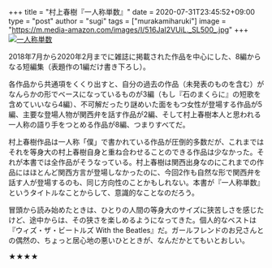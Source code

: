 +++
title = "村上春樹『一人称単数』"
date = 2020-07-31T23:45:52+09:00
type = "post"
author = "sugi"
tags = ["murakamiharuki"]
image = "https://m.media-amazon.com/images/I/516JaI2VUiL._SL500_.jpg"
+++
<a href="https://www.amazon.co.jp/dp/4163912398/?tag=chezsugi-22" target="_blank"><img src="https://m.media-amazon.com/images/I/516JaI2VUiL._SL500_.jpg" alt="一人称単数" class="alignleft" /></a>

2018年7月から2020年2月までに雑誌に掲載された作品を中心にした、8編からなる短編集（表題作の1編だけ書き下ろし）。

各作品から共通項をくくり出すと、自分の過去の作品（未発表のものを含む）がなんらかの形でベースになっているものが3編（もし『石のまくらに』の短歌を含めていいなら4編）、不可解だったり謎めいた面をもつ女性が登場する作品が5編、主要な登場人物が関西弁を話す作品が2編、そして村上春樹本人と思われる一人称の語り手をつとめる作品が8編、つまりすべてだ。

村上春樹作品は一人称「僕」で書かれている作品が圧倒的多数だが、これまではそれを等身大の村上春樹自身と重ね合わせることのできる作品は少なかった。それが本書では全作品がそうなっている。村上春樹は関西出身なのにこれまでの作品にはほとんど関西方言が登場しなかったのに、今回2作も自然な形で関西弁を話す人が登場するのも、同じ方向性のことかもしれない。本書が『一人称単数』というタイトルなことからして、意識的なことなのだろう。

冒頭から読み始めたときは、ひとりの人間の等身大のサイズに狭苦しさを感じたけど、途中からは、その狭さを楽しめるようになってきた。個人的なベストは『ウィズ・ザ・ビートルズ  With the Beatles』だ。ガールフレンドのお兄さんとの偶然の、ちょっと居心地の悪いひとときが、なんだかとてもいとおしい。

★★★★